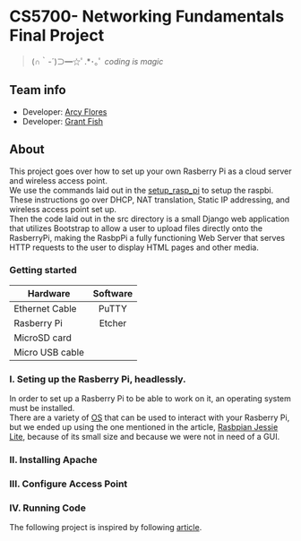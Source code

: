 # CS5700- Networking Fundamentals Final Project    

> (∩｀-´)⊃━☆ﾟ.*･｡ﾟ _coding is magic_

## Team info
- Developer: [Arcy Flores](iniguezflores.a@husky.neu.edu)
- Developer: [Grant Fish](fish.gr@husky.neu.edu)

## About 
This project goes over how to set up your own Rasberry Pi as a cloud server and wireless access point.   
We use the commands laid out in the [setup_rasp_pi](https://github.ccs.neu.edu/aflores/cs5700/blob/master/setup_rasp_pi) to setup the raspbi. These instructions go over DHCP, NAT translation, Static IP addressing, and wireless access point set up.     
Then the code laid out in the src directory is a small Django web application that utilizes Bootstrap to allow a user to upload files directly onto the RasberryPi, making the RasbpPi a fully functioning Web Server that serves HTTP requests to the user to display HTML pages and other media. 

### Getting started
| Hardware   | Software      | 
| -------------- |:---------:| 
| Ethernet Cable | PuTTY     |
| Rasberry Pi    | Etcher    |
| MicroSD card   |           |
| Micro USB cable|


### I. Seting up the Rasberry Pi, headlessly. 
In order to set up a Rasberry Pi to be able to work on it, an operating system must be installed.   
There are a variety of [OS](https://www.fossmint.com/operating-systems-for-raspberry-pi/) that can be used to interact with your Rasberry Pi, but we ended up using the one mentioned in the article, [Rasbpian Jessie Lite](http://downloads.raspberrypi.org/raspbian_lite/images/raspbian_lite-2016-09-28/), because of its small size and because we were not in need of a GUI. 

### II. Installing Apache

### III. Configure Access Point

### IV. Running Code


The following project is inspired by following [article](https://learn.adafruit.com/digital-free-library/).
